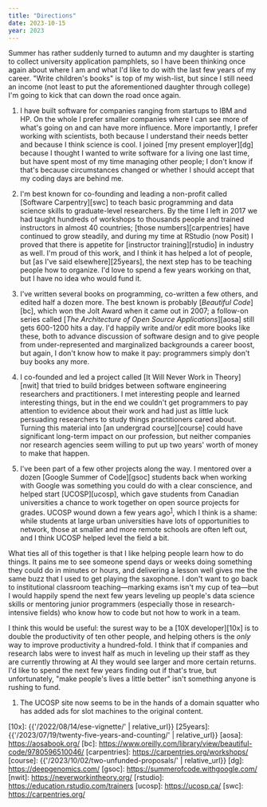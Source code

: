 ```yaml
---
title: "Directions"
date: 2023-10-15
year: 2023
---
```


Summer has rather suddenly turned to autumn
and my daughter is starting to collect university application pamphlets,
so I have been thinking once again about where I am
and what I'd like to do with the last few years of my career.
"Write children's books" is top of my wish-list,
but since I still need an income (not least to put the aforementioned daughter through college)
I'm going to kick that can down the road once again.

1.  I have built software for companies ranging from startups to IBM and HP.
    On the whole
    I prefer smaller companies where I can see more of what's going on and can have more influence.
    More importantly,
    I prefer working with scientists,
    both because I understand their needs better and because I think science is cool.
    I joined [my present employer][dg] because I thought I wanted to write software for a living one last time,
    but have spent most of my time managing other people;
    I don't know if that's because circumstances changed
    or whether I should accept that my coding days are behind me.

1.  I'm best known for co-founding and leading a non-profit called [Software Carpentry][swc]
    to teach basic programming and data science skills to graduate-level researchers.
    By the time I left in 2017 we had taught hundreds of workshops to thousands people
    and trained instructors in almost 40 countries;
    [those numbers][carpentries] have continued to grow steadily,
    and during my time at RStudio (now Posit)
    I proved that there is appetite for [instructor training][rstudio] in industry as well.
    I'm proud of this work,
    and I think it has helped a lot of people,
    but [as I've said elsewhere][25years],
    the next step has to be teaching people how to organize.
    I'd love to spend a few years working on that,
    but I have no idea who would fund it.

1.  I've written several books on programming,
    co-written a few others,
    and edited half a dozen more.
    The best known is probably [*Beautiful Code*][bc],
    which won the Jolt Award when it came out in 2007;
    a follow-on series called [*The Architecture of Open Source Applications*][aosa]
    still gets 600-1200 hits a day.
    I'd happily write and/or edit more books like these,
    both to advance discussion of software design
    and to give people from under-represented and marginalized backgrounds a career boost,
    but again,
    I don't know how to make it pay:
    programmers simply don't buy books any more.

1.  I co-founded and led a project called [It Will Never Work in Theory][nwit]
    that tried to build bridges between software engineering researchers and practitioners.
    I met interesting people and learned interesting things,
    but in the end we couldn't get programmers to pay attention to evidence about their work
    and had just as little luck persuading researchers to study things practitioners cared about.
    Turning this material into [an undergrad course][course]
    could have significant long-term impact on our profession,
    but neither companies nor research agencies seem willing to put up two years' worth of money
    to make that happen.

1.  I've been part of a few other projects along the way.
    I mentored over a dozen [Google Summer of Code][gsoc] students
    back when working with Google was something you could do with a clear conscience,
    and helped start [UCOSP][ucosp],
    which gave students from Canadian universities
    a chance to work together on open source projects for grades.
    UCOSP wound down a few years ago<sup><a href="#directions-1">1</a></sup>,
    which I think is a shame:
    while students at large urban universities have lots of opportunities to network,
    those at smaller and more remote schools are often left out,
    and I think UCOSP helped level the field a bit.

What ties all of this together is that I like helping people learn how to do things.
It pains me to see someone spend days or weeks doing something they could do in minutes or hours,
and delivering a lesson well gives me the same buzz that I used to get playing the saxophone.
I don't want to go back to institutional classroom teaching—marking exams isn't my cup of tea—but
I would happily spend the next few years leveling up people's data science skills
or mentoring junior programmers (especially those in research-intensive fields)
who know how to code but not how to work in a team.

I think this would be useful:
the surest way to be a [10X developer][10x] is to double the productivity of ten other people,
and helping others is the *only* way to improve productivity a hundred-fold.
I think that if companies and research labs were to invest half as much in leveling up their staff
as they are currently throwing at AI
they would see larger and more certain returns.
I'd like to spend the next few years finding out if that's true,
but unfortunately,
"make people's lives a little better" isn't something anyone is rushing to fund.

<ol>
  <li id="directions-1">
    The UCOSP site now seems to be in the hands of a domain squatter
    who has added ads for slot machines to the original content.
  </li>
</ol>

[10x]: {{'/2022/08/14/ese-vignette/' | relative_url}}
[25years]: {{'/2023/07/19/twenty-five-years-and-counting/' | relative_url}}
[aosa]: https://aosabook.org/
[bc]: https://www.oreilly.com/library/view/beautiful-code/9780596510046/
[carpentries]: https://carpentries.org/workshops/
[course]: {{'/2023/10/02/two-unfunded-proposals/' | relative_url}}
[dg]: https://deepgenomics.com/
[gsoc]: https://summerofcode.withgoogle.com/
[nwit]: https://neverworkintheory.org/
[rstudio]: https://education.rstudio.com/trainers
[ucosp]: https://ucosp.ca/
[swc]: https://carpentries.org/
